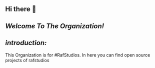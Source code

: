 ## Hi there 👋

## *Welcome To The Organization!*

## *introduction:* 
This Organization is for #RafStudios. In here you can find open source projects of rafstudios


